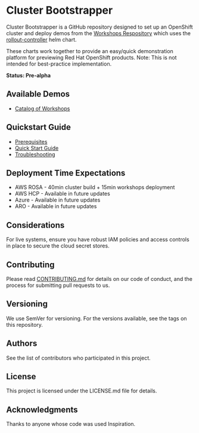 # Cluster Bootstrapper

Cluster Bootstrapper is a GitHub repository designed to set up an OpenShift cluster and deploy demos from the [Workshops Respository](https://github.com/poc-examples/workshops) which uses the [rollout-controller](https://github.com/poc-examples/charts/tree/main/charts/rollout-controller) helm chart.

These charts work together to provide an easy/quick demonstration platform for previewing Red Hat OpenShift products.  Note: This is not intended for best-practice implementation.

**Status: Pre-alpha**

## Available Demos

- [Catalog of Workshops](https://poc-examples.github.io/cluster-bootstrapper/workshops/index.html)

## Quickstart Guide
- [Prerequisites](https://poc-examples.github.io/cluster-bootstrapper/quickstart/prerequisites.html)
- [Quick Start Guide](https://poc-examples.github.io/cluster-bootstrapper/quickstart/quickstart.html)
- [Troubleshooting](https://poc-examples.github.io/cluster-bootstrapper/quickstart/troubleshooting.html)

## Deployment Time Expectations
- AWS ROSA - 40min cluster build + 15min workshops deployment
- AWS HCP - Available in future updates
- Azure - Available in future updates
- ARO - Available in future updates

## Considerations

For live systems, ensure you have robust IAM policies and access controls in place to secure the cloud secret stores.

## Contributing

Please read [CONTRIBUTING.md](https://github.com/poc-examples/cluster-bootstrapper/blob/main/CONTRIBUTING.md) for details on our code of conduct, and the process for submitting pull requests to us.

## Versioning

We use SemVer for versioning. For the versions available, see the tags on this repository.

## Authors

See the list of contributors who participated in this project.

## License

This project is licensed under the LICENSE.md file for details.

## Acknowledgments

Thanks to anyone whose code was used Inspiration.